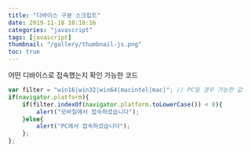 ```yaml
---
title: "디바이스 구분 스크립트"
date: 2019-11-18 10:10:16
categories: "javascript"
tags: [javascript]
thumbnail: "/gallery/thumbnail-js.png"
toc: true
---
```


어떤 디바이스로 접속했는지 확인 가능한 코드

<!-- more -->

```javascript
var filter = "win16|win32|win64|macintel|mac|"; // PC일 경우 가능한 값
if(navigator.platform){
    if(filter.indexOf(navigator.platform.toLowerCase()) < 0){
        alert("모바일에서 접속하셨습니다");
    }else{
        alert("PC에서 접속하셨습니다");
    };
};
```
